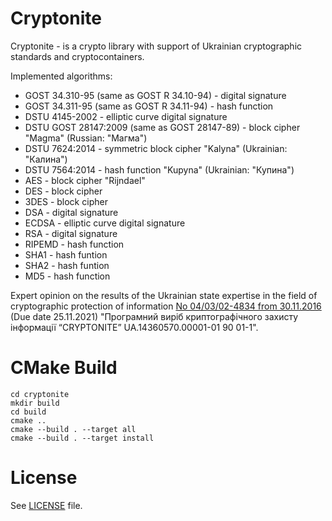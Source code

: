 # Сryptonite
Сryptonite - is a crypto library with support of Ukrainian cryptographic standards and cryptocontainers.

Implemented algorithms:

* GOST 34.310-95 (same as GOST R 34.10-94) - digital signature
* GOST 34.311-95 (same as GOST R 34.11-94) - hash function
* DSTU 4145-2002 - elliptic curve digital signature
* DSTU GOST 28147:2009 (same as GOST 28147-89) - block cipher "Magma" (Russian: "Магма")
* DSTU 7624:2014 - symmetric block cipher "Kalyna" (Ukrainian: "Калина")
* DSTU 7564:2014 - hash function "Kupyna" (Ukrainian: "Купина")
* AES - block cipher "Rijndael"
* DES - block cipher
* 3DES - block cipher
* DSA - digital signature
* ECDSA - elliptic curve digital signature
* RSA - digital signature
* RIPEMD - hash function
* SHA1 - hash funtion
* SHA2 - hash funtion
* MD5 - hash function

Expert opinion on the results of the Ukrainian state expertise in the field of cryptographic protection of information [No 04/03/02-4834 from 30.11.2016](http://www.dsszzi.gov.ua/dsszzi/control/uk/publish/article?art_id=316570&cat_id=72110) (Due date 25.11.2021) "Програмний виріб криптографічного захисту інформації “CRYPTONITE” UA.14360570.00001-01 90 01-1".

# CMake Build
```
cd cryptonite
mkdir build
cd build
cmake ..
cmake --build . --target all
cmake --build . --target install
```

# License
See [LICENSE](LICENSE) file.
